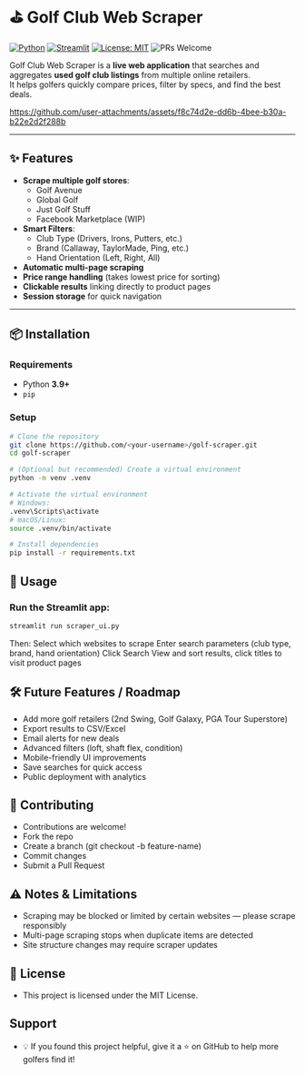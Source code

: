 # ⛳ Golf Club Web Scraper

[![Python](https://img.shields.io/badge/Python-3.9%2B-blue.svg)](https://www.python.org/)
[![Streamlit](https://img.shields.io/badge/Streamlit-App-red.svg)](https://streamlit.io/)
[![License: MIT](https://img.shields.io/badge/License-MIT-green.svg)](LICENSE)
![PRs Welcome](https://img.shields.io/badge/PRs-welcome-brightgreen.svg)

Golf Club Web Scraper is a **live web application** that searches and aggregates **used golf club listings** from multiple online retailers.  
It helps golfers quickly compare prices, filter by specs, and find the best deals.

https://github.com/user-attachments/assets/f8c74d2e-dd6b-4bee-b30a-b22e2d2f288b

---

## ✨ Features
- **Scrape multiple golf stores**:
  - Golf Avenue
  - Global Golf
  - Just Golf Stuff
  - Facebook Marketplace (WIP)
- **Smart Filters**:
  - Club Type (Drivers, Irons, Putters, etc.)
  - Brand (Callaway, TaylorMade, Ping, etc.)
  - Hand Orientation (Left, Right, All)
- **Automatic multi-page scraping**
- **Price range handling** (takes lowest price for sorting)
- **Clickable results** linking directly to product pages
- **Session storage** for quick navigation

---

## 📦 Installation

### Requirements
- Python **3.9+**
- `pip`

### Setup
```bash
# Clone the repository
git clone https://github.com/<your-username>/golf-scraper.git
cd golf-scraper

# (Optional but recommended) Create a virtual environment
python -m venv .venv

# Activate the virtual environment
# Windows:
.venv\Scripts\activate
# macOS/Linux:
source .venv/bin/activate

# Install dependencies
pip install -r requirements.txt
```


## 🚀 Usage
### Run the Streamlit app:
```bash
streamlit run scraper_ui.py
```
Then:
Select which websites to scrape
Enter search parameters (club type, brand, hand orientation)
Click Search
View and sort results, click titles to visit product pages

## 🛠 Future Features / Roadmap
 - Add more golf retailers (2nd Swing, Golf Galaxy, PGA Tour Superstore)
 - Export results to CSV/Excel
 - Email alerts for new deals
 - Advanced filters (loft, shaft flex, condition)
 - Mobile-friendly UI improvements
 - Save searches for quick access
 - Public deployment with analytics

## 🤝 Contributing
- Contributions are welcome!
- Fork the repo
- Create a branch (git checkout -b feature-name)
- Commit changes
- Submit a Pull Request

## ⚠️ Notes & Limitations
- Scraping may be blocked or limited by certain websites — please scrape responsibly
- Multi-page scraping stops when duplicate items are detected
- Site structure changes may require scraper updates

## 📜 License
- This project is licensed under the MIT License.

## Support
- 💡 If you found this project helpful, give it a ⭐ on GitHub to help more golfers find it!


